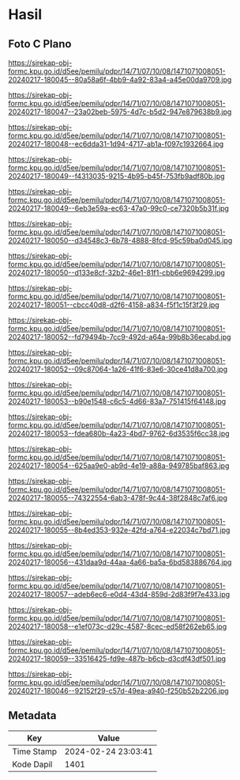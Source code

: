 # Hasil

## Foto C Plano

https://sirekap-obj-formc.kpu.go.id/d5ee/pemilu/pdpr/14/71/07/10/08/1471071008051-20240217-180045--80a58a6f-4bb9-4a92-83a4-a45e00da9709.jpg

https://sirekap-obj-formc.kpu.go.id/d5ee/pemilu/pdpr/14/71/07/10/08/1471071008051-20240217-180047--23a02beb-5975-4d7c-b5d2-947e879638b9.jpg

https://sirekap-obj-formc.kpu.go.id/d5ee/pemilu/pdpr/14/71/07/10/08/1471071008051-20240217-180048--ec6dda31-1d94-4717-ab1a-f097c1932664.jpg

https://sirekap-obj-formc.kpu.go.id/d5ee/pemilu/pdpr/14/71/07/10/08/1471071008051-20240217-180049--f4313035-9215-4b95-b45f-753fb9adf80b.jpg

https://sirekap-obj-formc.kpu.go.id/d5ee/pemilu/pdpr/14/71/07/10/08/1471071008051-20240217-180049--6eb3e59a-ec63-47a0-99c0-ce7320b5b31f.jpg

https://sirekap-obj-formc.kpu.go.id/d5ee/pemilu/pdpr/14/71/07/10/08/1471071008051-20240217-180050--d34548c3-6b78-4888-8fcd-95c59ba0d045.jpg

https://sirekap-obj-formc.kpu.go.id/d5ee/pemilu/pdpr/14/71/07/10/08/1471071008051-20240217-180050--d133e8cf-32b2-46e1-81f1-cbb6e9694299.jpg

https://sirekap-obj-formc.kpu.go.id/d5ee/pemilu/pdpr/14/71/07/10/08/1471071008051-20240217-180051--cbcc40d8-d2f6-4158-a834-f5f1c15f3f29.jpg

https://sirekap-obj-formc.kpu.go.id/d5ee/pemilu/pdpr/14/71/07/10/08/1471071008051-20240217-180052--fd79494b-7cc9-492d-a64a-99b8b36ecabd.jpg

https://sirekap-obj-formc.kpu.go.id/d5ee/pemilu/pdpr/14/71/07/10/08/1471071008051-20240217-180052--09c87064-1a26-41f6-83e6-30ce41d8a700.jpg

https://sirekap-obj-formc.kpu.go.id/d5ee/pemilu/pdpr/14/71/07/10/08/1471071008051-20240217-180053--b90e1548-c6c5-4d66-83a7-751415f64148.jpg

https://sirekap-obj-formc.kpu.go.id/d5ee/pemilu/pdpr/14/71/07/10/08/1471071008051-20240217-180053--fdea680b-4a23-4bd7-9762-6d3535f6cc38.jpg

https://sirekap-obj-formc.kpu.go.id/d5ee/pemilu/pdpr/14/71/07/10/08/1471071008051-20240217-180054--625aa9e0-ab9d-4e19-a88a-949785baf863.jpg

https://sirekap-obj-formc.kpu.go.id/d5ee/pemilu/pdpr/14/71/07/10/08/1471071008051-20240217-180055--74322554-6ab3-478f-9c44-38f2848c7af6.jpg

https://sirekap-obj-formc.kpu.go.id/d5ee/pemilu/pdpr/14/71/07/10/08/1471071008051-20240217-180055--8b4ed353-932e-42fd-a764-e22034c7bd71.jpg

https://sirekap-obj-formc.kpu.go.id/d5ee/pemilu/pdpr/14/71/07/10/08/1471071008051-20240217-180056--431daa9d-44aa-4a66-ba5a-6bd583886764.jpg

https://sirekap-obj-formc.kpu.go.id/d5ee/pemilu/pdpr/14/71/07/10/08/1471071008051-20240217-180057--adeb6ec6-e0d4-43d4-859d-2d83f9f7e433.jpg

https://sirekap-obj-formc.kpu.go.id/d5ee/pemilu/pdpr/14/71/07/10/08/1471071008051-20240217-180058--e1ef073c-d29c-4587-8cec-ed58f262eb65.jpg

https://sirekap-obj-formc.kpu.go.id/d5ee/pemilu/pdpr/14/71/07/10/08/1471071008051-20240217-180059--33516425-fd9e-487b-b6cb-d3cdf43df501.jpg

https://sirekap-obj-formc.kpu.go.id/d5ee/pemilu/pdpr/14/71/07/10/08/1471071008051-20240217-180046--92152f29-c57d-49ea-a940-f250b52b2206.jpg


## Metadata

| Key        | Value               |
| ---------- | ------------------- |
| Time Stamp | 2024-02-24 23:03:41 |
| Kode Dapil | 1401                |



